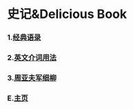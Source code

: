 # 史记&Delicious Book
### 1.[经典语录](经典语录.md)
### 2.[英文介词用法](英文介词用法.md)
### 3.[周亚夫军细柳](周亚夫军细柳.md)
### E.[主页](elacor.github.io)
